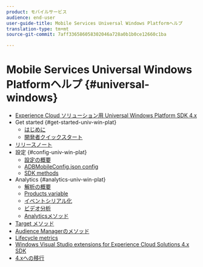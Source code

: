```yaml
---
product: モバイルサービス
audience: end-user
user-guide-title: Mobile Services Universal Windows Platformヘルプ
translation-type: tm+mt
source-git-commit: 7aff336586058302046a728a0b1b0ce12660c1ba

---
```



# Mobile Services Universal Windows Platformヘルプ {#universal-windows}

+ [Experience Cloud ソリューション用 Universal Windows Platform SDK 4.x](overview.md)
+ Get started {#get-started-univ-win-plat}
   + [はじめに](c-getting-started/c-getting-started.md)
   + [開発者クイックスタート](c-getting-started/dev-qs.md)
+ [リリースノート](release-notes.md)
+ 設定 {#config-univ-win-plat}
   + [設定の概要](c-configuration/c-configuration.md)
   + [ADBMobileConfig.json config](c-configuration/c.json.md)
   + [SDK methods](c-configuration/methods.md)
+ Analytics {#analytics-univ-win-plat}
   + [解析の概要](analytics/analytics.md)
   + [Products variable](analytics/products.md)
   + [イベントシリアル化](analytics/event-serialization.md)
   + [ビデオ分析](analytics/video-qs.md)
   + [Analyticsメソッド](analytics/analytics-methods.md)
+ [Target メソッド](target/target-methods.md)
+ [Audience Managerのメソッド](audiencemgmt/audience-manager-methods.md)
+ [Lifecycle metrics](metrics.md)
+ [Windows Visual Studio extensions for Experience Cloud Solutions 4.x SDK](extensions/win-vse-4x.md)
+ [4.xへの移行](migration-v3.md)
